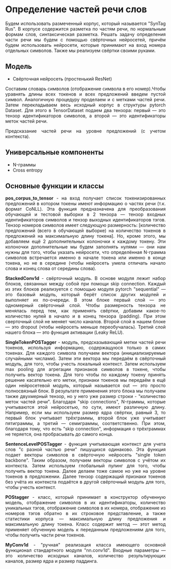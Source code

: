 #  Определение частей речи слов    

<p align="justify">
Будем использовать размеченный корпус, который называется "SynTag Rus". В корпусе содержится разметка по частям речи, по нормальным формам слов, синтаксическая разметка. Решать задачу определения части речи мы будем с помощью свёрточных нейросетей, причём будем использовать нейросети, которые принимают на вход номера отдельных символов. Также мы реализуем свёртки своими руками. 
</p>

## Модель     

* Cвёрточная нейросеть (простенький ResNet)


<p align="justify">
Составим словарь символов (отображение символа в его номер).Чтобы уравнять длины всех токенов и всех предложений введем пустой символ. Аналогичную процедуру проделаем и с метками частей речи. Затем перекладываем весь исходный корпус  в структуры pytorch Dataset. Для этого в TensorDataset подаем два тензора: первый — это тензор идентификаторов символов, а второй — это идентификаторы меток частей речи.
</p>

<p align="justify">
Предсказание частей речи на уровне предложений (с учетом контекста).
</p>

##  Универсальные компоненты  
 * N-граммы
 * Cross entropy


## Основные функции и классы   

<p align="justify">
<b>pos_corpus_to_tensor</b> -  на вход получает список токенизированных предложений в котором токены имеют информацию о частях речи (т.к. формат CoNLL). Эта функция предназначена для преобразования обучающей и тестовой выборки в 2 тензора — тензор входных идентификаторов символов и тензор выходных идентификаторов тэгов. Тензор номеров символов имеет следующую размерность: [количество предложений (всего в обучающей выборке) на количество токенов в предложений на максимальную длину токена]. Но, кроме этого, мы добавляем ещё 2 дополнительных колоночки к каждому токену. Эти колоночки дополнительные мы будем заполнять нулями — они нам нужны для того, чтобы указать нейросети, что определённая N-грамма символов встречается именно в начале токена или именно в конце токена, но не в середине (чтобы нейросеть умела отличать начало слова и конец слова от середины слова).
</p>

<p align="justify">
<b>StackedConv1d</b> - свёрточный модуль. В основе модуля лежит набор блоков, связанных между собой при помощи skip connection. Каждый из этих блоков реализуется с помощью модуля pytorch "sequential" — это базовый модуль, который берёт список других модулей и выполняет их по-очереди. В этом блоке первый слой — это одномерный свёрточный слой. Чтобы размерность тензора не менялась перед тем, как применять свёртки, добавим какое-то количество нулей в начало и в конец тензора (padding). При этом сверточный слой не меняет число каналов. Второй слой в нашем блоке — это dropout (чтобы нейросеть меньше переобучалась). Третий слой нашего блока — это функция активации (Leaky ReLU).
</p>

<p align="justify">
<b>SingleTokenPOSTagger</b> - модуль, предсказывающий метки частей речи токенов, используя информацию, содержащуюся только в самих токенах. Для каждого символа получаем вектора (инициализируемые случайными числами). Затем эти вектора мы передаём в свёрточный модуль, для того, чтобы учесть локальный контекст. Затем используем max pooling для агрегации признаков символов в токене, чтобы получить вектор токена. Для того чтобы по каждому токену принять решение касательно его метки, признаки токенов мы передаём в ещё один нейросетевой модуль, который называется out — это просто полносвязный блок. В результате применения этого блока мы получаем также двухмерный тензор, но у него уже размер строки - "количество меток частей речи". Благодаря "skip connections", N-граммы, которые учитываются этой нейросетью, по сути, имеют различную длину. Например, если мы используем размер ядра свёртки, равный 3, то первый блок учитывает трёхграммы, второй блок уже учитывает пятиграммы, а третий — семиграммы, соответственно. При этом, благодаря тому, что есть "skip connection", информация о трёхграммах не теряется, она пробрасывать до самого конца.
</p>

<p align="justify">
<b>SentenceLevelPOSTagger</b> - функция учитывающая контекст для учета слов "с разной частью речи" пишущихся одинаково.  Эта функция подает векторы символов в свёрточную нейросеть "single token backbone". Таким образом, получаем векторы символов с учётом их контекста. Затем используем глобальный пулинг для того, чтобы получить вектор токена. Далее делаем тоже самое но уже на уровне токенов в предложении. Далее тензор содержащий признаки токенов без учёта их контекста подаётся в другой свёрточный модуль для того, чтобы учесть контекст.
</p>

<p align="justify">
<b>POStagger</b> - класс, который принимает в конструктор обученную модель, отображение символов в их идентификаторы, количество уникальных тэгов, отображение символов в их номера, отображение из номеров тэгов обратно в их строковое представление, а также статистики корпуса — максимальную длину предложения и максимальную длину токена. Класс содержит метод — этот метод применяет обученную модель к переданным предложениям для того, чтобы получить части речи токенов.
</p>

<p align="justify">
<b>MyConv1d</b> - "ручная" реализация класса имеющего основной функционал стандартного модуля "nn.conv1d". Входные параметры — это количество исходных каналов, количество результирующих каналов, размер ядра и размер паддинга.
</p>
